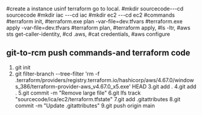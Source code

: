 #create a instance usinf terraform go to local.
#mkdir sourcecode---cd sourcecode
#mkdir iac ---cd iac 
#mkdir ec2 ---cd ec2
#commands
#terraform init,
#terraform.exe plan -var-file=dev.tfvars
#terraform.exe apply -var-file=dev.tfvars
#terraform plan,
#terraform apply,
#ls -ltr,
#aws sts get-caller-identity,
#cd .aws,
#cat credentials,
#aws configure

git-to-rcm push commands-and terraform code
-------------------------------------------
1. git init
2. git filter-branch --tree-filter 'rm -f .terraform/providers/registry.terraform.io/hashicorp/aws/4.67.0/windows_386/terraform-provider-aws_v4.67.0_x5.exe' HEAD
3.git add .
4.git add .
5.git commit -m "Remove large file"
6.git lfs track "sourcecode/ica/ec2/terraform.tfstate"
7.git add .gitattributes
8.git commit -m "Update .gitattributes"
9.git push origin main




